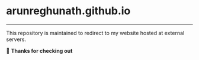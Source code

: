 # arunreghunath.github.io
<hr>
This repository is maintained to redirect to my website hosted at external servers.

🙂 **Thanks for checking out**
